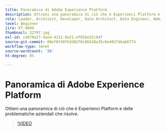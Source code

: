 ```yaml
---
title: Panoramica di Adobe Experience Platform
description: Ottieni una panoramica di ciò che è Experienci Platform e delle problematiche aziendali che risolve.
role: Leader, Architect, Developer, Data Architect, Data Engineer, Admin, User
level: Beginner
jira: KT-4804
thumbnail: 32797.jpg
exl-id: ce870a27-4ae4-4132-8e21-ef82be32c94f
source-git-commit: 00ef0f40fb3d82f0c06428a35c0e402f46ab6774
workflow-type: tm+mt
source-wordcount: '38'
ht-degree: 0%

---
```


# Panoramica di Adobe Experience Platform

Ottieni una panoramica di ciò che è Experienci Platform e delle problematiche aziendali che risolve.

>[!VIDEO](https://video.tv.adobe.com/v/32797?learn=on)


